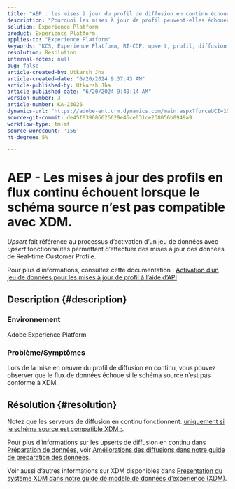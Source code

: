 ```yaml
---
title: "AEP : les mises à jour du profil de diffusion en continu échouent lorsque le schéma source n’est pas conforme à XDM"
description: "Pourquoi les mises à jour de profil peuvent-elles échouer avec des schémas non compatibles avec XDM ?"
solution: Experience Platform
product: Experience Platform
applies-to: "Experience Platform"
keywords: "KCS, Experience Platform, RT-CDP, upsert, profil, diffusion en continu, XDM, schéma"
resolution: Resolution
internal-notes: null
bug: false
article-created-by: Utkarsh Jha
article-created-date: "6/20/2024 9:37:43 AM"
article-published-by: Utkarsh Jha
article-published-date: "6/20/2024 9:40:14 AM"
version-number: 3
article-number: KA-23026
dynamics-url: "https://adobe-ent.crm.dynamics.com/main.aspx?forceUCI=1&pagetype=entityrecord&etn=knowledgearticle&id=36d1a9b9-e82e-ef11-840a-00224809e160"
source-git-commit: de45f839686626629e46ce031ce238056b8949a9
workflow-type: tm+mt
source-wordcount: '156'
ht-degree: 5%

---
```


# AEP - Les mises à jour des profils en flux continu échouent lorsque le schéma source n’est pas compatible avec XDM.


*Upsert* fait référence au processus d’activation d’un jeu de données avec *upsert* fonctionnalités permettant d’effectuer des mises à jour des données de Real-time Customer Profile.

Pour plus d’informations, consultez cette documentation : [Activation d’un jeu de données pour les mises à jour de profil à l’aide d’API](https://experienceleague.adobe.com/docs/experience-platform/catalog/datasets/enable-upsert.html)

## Description {#description}


### Environnement

Adobe Experience Platform

### Problème/Symptômes

Lors de la mise en oeuvre du profil de diffusion en continu, vous pouvez observer que le flux de données échoue si le schéma source n’est pas conforme à XDM.


## Résolution {#resolution}


Notez que les serveurs de diffusion en continu fonctionnent. <u>uniquement si le schéma source est compatible XDM ;</u>.

Pour plus d’informations sur les upserts de diffusion en continu dans [Préparation de données](https://experienceleague.adobe.com/docs/experience-platform/data-prep/home.html?lang=fr), voir [Améliorations des diffusions dans notre guide de préparation des données](https://experienceleague.adobe.com/docs/experience-platform/data-prep/upserts.html).

Voir aussi d’autres informations sur XDM disponibles dans [Présentation du système XDM dans notre guide de modèle de données d’expérience (XDM)](https://experienceleague.adobe.com/docs/experience-platform/xdm/home.html?lang=fr).
